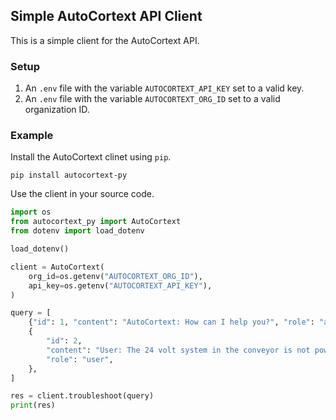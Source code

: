 ## Simple AutoCortext API Client

This is a simple client for the AutoCortext API.

### Setup

1. An `.env` file with the variable `AUTOCORTEXT_API_KEY` set to a valid key.
1. An `.env` file with the variable `AUTOCORTEXT_ORG_ID` set to a valid organization ID.

### Example

Install the AutoCortext clinet using `pip`.

```shell
pip install autocortext-py
```

Use the client in your source code.

```python
import os
from autocortext_py import AutoCortext
from dotenv import load_dotenv

load_dotenv()

client = AutoCortext(
    org_id=os.getenv("AUTOCORTEXT_ORG_ID"),
    api_key=os.getenv("AUTOCORTEXT_API_KEY"),
)

query = [
    {"id": 1, "content": "AutoCortext: How can I help you?", "role": "assistant"},
    {
        "id": 2,
        "content": "User: The 24 volt system in the conveyor is not powering on.",
        "role": "user",
    },
]

res = client.troubleshoot(query)
print(res)
```

